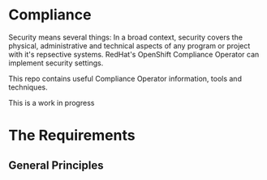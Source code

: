 # Compliance

Security means several things: In a broad context, security covers the physical, administrative and technical aspects of any program or project with it's repsective systems. RedHat's OpenShift Compliance Operator can implement security settings.

This repo contains useful Compliance Operator information, tools and techniques. 

This is a work in progress 

# The Requirements

## General Principles
